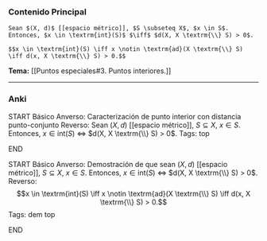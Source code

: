 ### Contenido Principal

```ad-proposition
Sean $(X, d)$ [[espacio métrico]], $S \subseteq X$, $x \in S$. Entonces, $x \in \textrm{int}(S)$ $\iff$ $d(X, X \textrm{\\} S) > 0$.
```

```ad-proof
$$x \in \textrm{int}(S) \iff x \notin \textrm{ad}(X \textrm{\\} S) \iff d(x, X \textrm{\\} S) > 0.$$
```

**Tema:** [[Puntos especiales#3. Puntos interiores.]]

---
### Anki

START
Básico
Anverso: Caracterización de punto interior con distancia punto-conjunto
Reverso: Sean $(X, d)$ [[espacio métrico]], $S \subseteq X$, $x \in S$. Entonces, $x \in \textrm{int}(S)$ $\iff$ $d(X, X \textrm{\\} S) > 0$.
Tags: top
<!--ID: 1729160606445-->
END

START
Básico
Anverso: Demostración de que sean $(X, d)$ [[espacio métrico]], $S \subseteq X$, $x \in S$. Entonces, $x \in \textrm{int}(S)$ $\iff$ $d(X, X \textrm{\\} S) > 0$.
Reverso:
$$x \in \textrm{int}(S) \iff x \notin \textrm{ad}(X \textrm{\\} S) \iff d(x, X \textrm{\\} S) > 0.$$
Tags: dem top
<!--ID: 1729160606447-->
END
